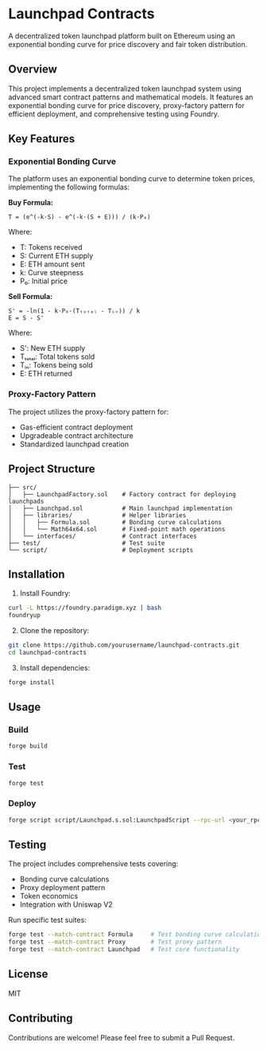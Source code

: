 # Launchpad Contracts

A decentralized token launchpad platform built on Ethereum using an exponential bonding curve for price discovery and fair token distribution.

## Overview

This project implements a decentralized token launchpad system using advanced smart contract patterns and mathematical models. It features an exponential bonding curve for price discovery, proxy-factory pattern for efficient deployment, and comprehensive testing using Foundry.

## Key Features

### Exponential Bonding Curve

The platform uses an exponential bonding curve to determine token prices, implementing the following formulas:

**Buy Formula:**
```
T = (e^(-k·S) - e^(-k·(S + E))) / (k·P₀)
```
Where:
- T: Tokens received
- S: Current ETH supply
- E: ETH amount sent
- k: Curve steepness
- P₀: Initial price

**Sell Formula:**
```
S' = -ln(1 - k·P₀·(Tₜₒₜₐₗ - Tᵢₙ)) / k
E = S - S'
```
Where:
- S': New ETH supply
- Tₜₒₜₐₗ: Total tokens sold
- Tᵢₙ: Tokens being sold
- E: ETH returned

### Proxy-Factory Pattern

The project utilizes the proxy-factory pattern for:
- Gas-efficient contract deployment
- Upgradeable contract architecture
- Standardized launchpad creation

## Project Structure

```
├── src/
│   ├── LaunchpadFactory.sol    # Factory contract for deploying launchpads
│   ├── Launchpad.sol           # Main launchpad implementation
│   ├── libraries/              # Helper libraries
│   │   ├── Formula.sol         # Bonding curve calculations
│   │   └── Math64x64.sol       # Fixed-point math operations
│   └── interfaces/             # Contract interfaces
├── test/                       # Test suite
└── script/                     # Deployment scripts
```

## Installation

1. Install Foundry:
```bash
curl -L https://foundry.paradigm.xyz | bash
foundryup
```

2. Clone the repository:
```bash
git clone https://github.com/yourusername/launchpad-contracts.git
cd launchpad-contracts
```

3. Install dependencies:
```bash
forge install
```

## Usage

### Build
```bash
forge build
```

### Test
```bash
forge test
```

### Deploy
```bash
forge script script/Launchpad.s.sol:LaunchpadScript --rpc-url <your_rpc_url> --private-key <your_private_key>
```

## Testing

The project includes comprehensive tests covering:
- Bonding curve calculations
- Proxy deployment pattern
- Token economics
- Integration with Uniswap V2

Run specific test suites:
```bash
forge test --match-contract Formula     # Test bonding curve calculations
forge test --match-contract Proxy       # Test proxy pattern
forge test --match-contract Launchpad   # Test core functionality
```

## License

MIT

## Contributing

Contributions are welcome! Please feel free to submit a Pull Request.
